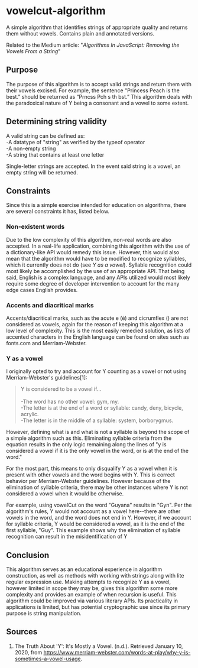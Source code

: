 # vowelcut-algorithm
A simple algorithm that identifies strings of appropriate quality and returns them without vowels. Contains plain and annotated versions.

Related to the Medium article: "*Algorithms In JavaScript: Removing the Vowels From a String*"


## Purpose

The purpose of this algorithm is to accept valid strings and return them with their vowels excised. For example, the sentence "Princess Peach is the best.” should be returned as “Prncss Pch s th bst.” This algorithm deals with the paradoxical nature of Y being a consonant and a vowel to some extent.

## Determining string validity

A valid string can be defined as:\
-A datatype of "string" as verified by the typeof operator\
-A non-empty string\
-A string that contains at least one letter

Single-letter strings are accepted. In the event said string is a vowel, an empty string will be returned.

## Constraints

Since this is a simple exercise intended for education on algorithms, there are several constraints it has, listed below.

### Non-existent words

Due to the low complexity of this algorithm, non-real words are also accepted. In a real-life application, combining this algorithm with the use of a dictionary-like API would remedy this issue. However, this would also mean that the algorithm would have to be modified to recognize syllables, which it currently does not do (see *Y as a vowel*). Syllable recognition could most likely be accomplished by the use of an appropriate API. That being said, English is a complex language, and any APIs utilized would most likely require some degree of developer intervention to account for the many edge cases English provides.

### Accents and diacritical marks

Accents/diacritical marks, such as the acute e (é) and cicrumflex () are not considered as vowels, again for the reason of keeping this algorithm at a low level of complexity. This is the most easily remedied solution, as lists of accented characters in the English language can be found on sites such as fonts.com and Merriam-Webster.

### Y as a vowel

I originally opted to try and account for Y counting as a vowel or not using Merriam-Webster's guidelines[1]:

>Y is considered to be a vowel if… \
\
       -The word has no other vowel: gym, my. \
       -The letter is at the end of a word or syllable: candy, deny, bicycle, acrylic. \
       -The letter is in the middle of a syllable: system, borborygmus.

However, defining what is and what is not a syllable is beyond the scope of a simple algorithm such as this. Eliminating syllable criteria from the equation results in the only logic remaining along the lines of "y is considered a vowel if it is the only vowel in the word, or is at the end of the word."

For the most part, this means to only disqualify Y as a vowel when it is present with other vowels and the word begins with Y. This is correct behavior per Merriam-Webster guidelines. However because of the elimination of syllable criteria, there may be other instances where Y is not considered a vowel when it would be otherwise. 

For example, using vowelCut on the word "Guyana" results in "Gyn". Per the algorithm's rules, Y would not account as a vowel here--there are other vowels in the word, and the word does not end in Y. However, if we account for syllable criteria, Y would be considered a vowel, as it is the end of the first syllable, "Guy". This example shows why the elimination of syllable recognition can result in the misidentification of Y

## Conclusion

This algorithm serves as an educational experience in algorithm construction, as well as methods with working with strings along with lite regular expression use. Making attempts to recognize Y as a vowel, however limited in scope they may be, gives this algorithm some more complexity and provides an example of when recursion is useful. This algorithm could be improved via various literary APIs. Its practicality in applications is limited, but has potential cryptographic use since its primary purpose is string manipulation.   

## Sources
1. The Truth About 'Y': It's Mostly a Vowel. (n.d.). Retrieved January 10, 2020, from https://www.merriam-webster.com/words-at-play/why-y-is-sometimes-a-vowel-usage.
